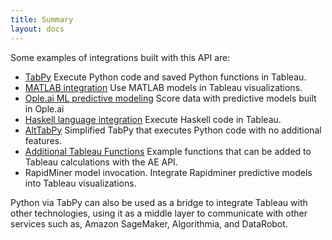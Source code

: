 ```yaml
---
title: Summary
layout: docs
---
```


Some examples of integrations built with this API are: 
- [TabPy](https://github.com/tableau/TabPy) Execute Python code and saved Python functions in Tableau.
- [MATLAB integration](https://www.mathworks.com/products/reference-architectures/tableau.html) Use MATLAB models in Tableau visualizations.
- [Ople.ai ML predictive modeling](https://ople.ai/tableau-integration/) Score data with predictive models built in Ople.ai
- [Haskell language integration](https://databoss.starschema.net/tableau-external-services-api-adding-haskell-calculations/) Execute Haskell code in Tableau.
- [AltTabPy](https://alttabpy.readthedocs.io/en/latest/index.html) Simplified TabPy that executes Python code with no additional features.
- [Additional Tableau Functions](https://glitch.com/edit/#!/ext-api-test?path=README.md:1:0) Example functions that can be added to Tableau calculations with the AE API.
- RapidMiner model invocation. Integrate Rapidminer predictive models into Tableau visualizations.

Python via TabPy can also be used as a bridge to integrate Tableau with other technologies, using it as a middle layer to communicate with other services such as, Amazon SageMaker, Algorithmia, and DataRobot.
